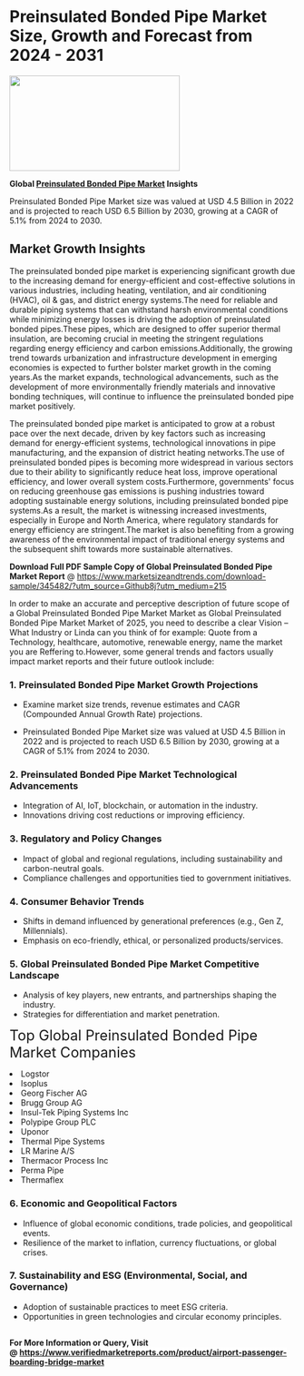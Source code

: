 <H1>Preinsulated Bonded Pipe Market Size, Growth and Forecast from 2024 - 2031</H1><img class="aligncenter size-medium wp-image-584254" src="https://thirdeyenews.in/wp-content/uploads/2024/09/Global-Market-Research-300x168.jpeg" alt="" width="300" height="168" /><p><strong>Global&nbsp;<a href="https://www.marketsizeandtrends.com/download-sample/345482/?utm_source=Github8j?utm_medium=215">Preinsulated Bonded Pipe Market</a> Insights</strong></p><p>Preinsulated Bonded Pipe Market size was valued at USD 4.5 Billion in 2022 and is projected to reach USD 6.5 Billion by 2030, growing at a CAGR of 5.1% from 2024 to 2030.</p><p><h2>Market Growth Insights</h2> <p>The preinsulated bonded pipe market is experiencing significant growth due to the increasing demand for energy-efficient and cost-effective solutions in various industries, including heating, ventilation, and air conditioning (HVAC), oil & gas, and district energy systems.The need for reliable and durable piping systems that can withstand harsh environmental conditions while minimizing energy losses is driving the adoption of preinsulated bonded pipes.These pipes, which are designed to offer superior thermal insulation, are becoming crucial in meeting the stringent regulations regarding energy efficiency and carbon emissions.Additionally, the growing trend towards urbanization and infrastructure development in emerging economies is expected to further bolster market growth in the coming years.As the market expands, technological advancements, such as the development of more environmentally friendly materials and innovative bonding techniques, will continue to influence the preinsulated bonded pipe market positively.</p> <p>The preinsulated bonded pipe market is anticipated to grow at a robust pace over the next decade, driven by key factors such as increasing demand for energy-efficient systems, technological innovations in pipe manufacturing, and the expansion of district heating networks.The use of preinsulated bonded pipes is becoming more widespread in various sectors due to their ability to significantly reduce heat loss, improve operational efficiency, and lower overall system costs.Furthermore, governments' focus on reducing greenhouse gas emissions is pushing industries toward adopting sustainable energy solutions, including preinsulated bonded pipe systems.As a result, the market is witnessing increased investments, especially in Europe and North America, where regulatory standards for energy efficiency are stringent.The market is also benefiting from a growing awareness of the environmental impact of traditional energy systems and the subsequent shift towards more sustainable alternatives.</p> <p><span class=""><strong>Download Full PDF Sample Copy of Global Preinsulated Bonded Pipe Market Report</strong> @ <a href="https://www.marketsizeandtrends.com/download-sample/345482/?utm_source=Github8j?utm_medium=215" target="_blank">https://www.marketsizeandtrends.com/download-sample/345482/?utm_source=Github8j?utm_medium=215</a></span></p><p>In order to make an accurate and perceptive description of future scope of a Global&nbsp;Preinsulated Bonded Pipe Market Market as Global&nbsp;Preinsulated Bonded Pipe Market Market of 2025, you need to describe a clear Vision &ndash; What Industry or Linda can you think of for example: Quote from a Technology, healthcare, automotive, renewable energy, name the market you are Reffering to.However, some general trends and factors usually impact market reports and their future outlook include:</p><h3>1.&nbsp;<strong>Preinsulated Bonded Pipe Market Growth Projections</strong></h3><ul><li>Examine market size trends, revenue estimates and CAGR (Compounded Annual Growth Rate) projections.</li><li><p>Preinsulated Bonded Pipe Market size was valued at USD 4.5 Billion in 2022 and is projected to reach USD 6.5 Billion by 2030, growing at a CAGR of 5.1% from 2024 to 2030.</p></li></ul><h3>2.&nbsp;<strong>Preinsulated Bonded Pipe Market Technological Advancements</strong></h3><ul><li>Integration of AI, IoT, blockchain, or automation in the industry.</li><li>Innovations driving cost reductions or improving efficiency.</li></ul><h3>3.&nbsp;<strong>Regulatory and Policy Changes</strong></h3><ul><li>Impact of global and regional regulations, including sustainability and carbon-neutral goals.</li><li>Compliance challenges and opportunities tied to government initiatives.</li></ul><h3>4.&nbsp;<strong>Consumer Behavior Trends</strong></h3><ul><li>Shifts in demand influenced by generational preferences (e.g., Gen Z, Millennials).</li><li>Emphasis on eco-friendly, ethical, or personalized products/services.</li></ul><h3>5.&nbsp;<strong>Global Preinsulated Bonded Pipe Market Competitive Landscape</strong></h3><ul><li>Analysis of key players, new entrants, and partnerships shaping the industry.</li><li>Strategies for differentiation and market penetration.</li></ul><p data-pm-slice="1 1 []"><span style="color: inherit; font-family: inherit; font-size: 25px;">Top Global Preinsulated Bonded Pipe Market Companies</span></p><div class="" data-test-id=""><p><li>Logstor</li><li> Isoplus</li><li> Georg Fischer AG</li><li> Brugg Group AG</li><li> Insul-Tek Piping Systems Inc</li><li> Polypipe Group PLC</li><li> Uponor</li><li> Thermal Pipe Systems</li><li> LR Marine A/S</li><li> Thermacor Process Inc</li><li> Perma Pipe</li><li> Thermaflex</li></p></div><h3>6.&nbsp;<strong>Economic and Geopolitical Factors</strong></h3><ul><li>Influence of global economic conditions, trade policies, and geopolitical events.</li><li>Resilience of the market to inflation, currency fluctuations, or global crises.</li></ul><h3>7.&nbsp;<strong>Sustainability and ESG (Environmental, Social, and Governance)</strong></h3><ul><li>Adoption of sustainable practices to meet ESG criteria.</li><li>Opportunities in green technologies and circular economy principles.</li></ul><h2><strong style="font-size: 14px;">For More Information or Query, Visit @&nbsp;</strong><a style="background-color: #ffffff; font-size: 14px;" href="https://www.marketsizeandtrends.com/report/preinsulated-bonded-pipe-market/" target="_blank">https://www.verifiedmarketreports.com/product/airport-passenger-boarding-bridge-market</a></h2>